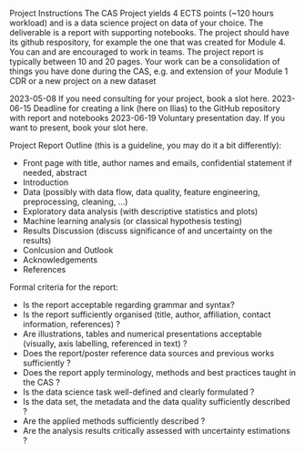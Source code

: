 Project Instructions
The CAS Project yields 4 ECTS points (~120 hours workload) and is a data science project on data of your choice. The deliverable is a report with supporting notebooks. The project should have its github respository, for example the one that was created for Module 4. You can and are encouraged to work in teams. The project report is typically between 10 and 20 pages. Your work can be a consolidation of things you have done during the CAS, e.g. and extension of your Module 1 CDR or a new project on a new dataset

2023-05-08 If you need consulting for your project, book a slot here.
2023-06-15 Deadline for creating a link (here on Ilias) to the GitHub repository with report and notebooks
2023-06-19 Voluntary presentation day. If you want to present, book your slot here.

Project Report Outline (this is a guideline, you may do it a bit differently):
- Front page with title, author names and emails, confidential statement if needed, abstract
- Introduction
- Data (possibly with data flow, data quality, feature engineering, preprocessing, cleaning, ...)
- Exploratory data analysis (with descriptive statistics and plots)
- Machine learning analysis (or classical hypothesis testing)
- Results Discussion (discuss significance of and uncertainty on the results)
- Conlcusion and Outlook
- Acknowledgements
- References

Formal criteria for the report:
- Is the report acceptable regarding grammar and syntax?
- Is the report sufficiently organised (title, author, affiliation, contact information, references) ?
- Are illustrations, tables and numerical presentations acceptable (visually, axis labelling, referenced in text) ?
- Does the report/poster reference data sources and previous works sufficiently ?
- Does the report apply terminology, methods and best practices taught in the CAS ?
- Is the data science task well-defined and clearly formulated ?
- Is the data set, the metadata and the data quality sufficiently described ?
- Are the applied methods sufficiently described ? 
- Are the analysis results critically assessed with uncertainty estimations ?
